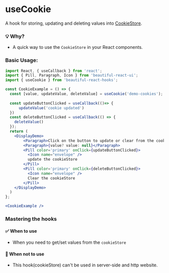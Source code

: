 # useCookie

A hook for storing, updating and deleting values into [CookieStore](https://developer.mozilla.org/en-US/docs/Web/API/CookieStore).

### 💡 Why?

- A quick way to use the `CookieStore` in your React components.

### Basic Usage:

```jsx harmony
import React, { useCallback } from 'react'; 
import { Pill, Paragraph, Icon } from 'beautiful-react-ui';
import { useCookie } from 'beautiful-react-hooks'; 

const CookieExample = () => {
  const [value, updateValue, deleteValue] = useCookie('demo-cookies');
  
  const updateButtonClicked = useCallback(()=> {
      updateValue('cookie updated')
  })
  const deleteButtonClicked = useCallback(() => {
    deleteValue()
  });
  return (
    <DisplayDemo>
        <Paragraph>Click on the button to update or clear from the cookieStore</Paragraph>
        <Paragraph>{value? value: null}</Paragraph>
        <Pill color='primary' onClick={updateButtonClicked}>
          <Icon name="envelope" />
          update the cookieStore
        </Pill>
        <Pill color='primary' onClick={deleteButtonClicked}>
          <Icon name="envelope" />
          Clear the cookieStore
        </Pill>
    </DisplayDemo>
  )
};

<CookieExample />
```

### Mastering the hooks

#### ✅ When to use
 
- When you need to get/set values from the `cookieStore` 

#### 🛑 When not to use

- This hook(cookieStore) can't be used in server-side and http website.
